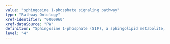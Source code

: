 ```yaml
---
value: "sphingosine 1-phosphate signaling pathway"
type: "Pathway Ontology"
xref-identifier: "0000960"
xref-dataSource: "PW"
definition: "Sphingosine 1-phosphate (S1P), a sphingolipid metabolite, can signal intracellularly as a second messenger or extracellularly as a ligand for five G protein coupled receptors. S1P pathway plays important roles in processes such as cell migration, proliferation and survival. The five receptors engage similar G proteins but their expression varies."
level: "4"
---
```


